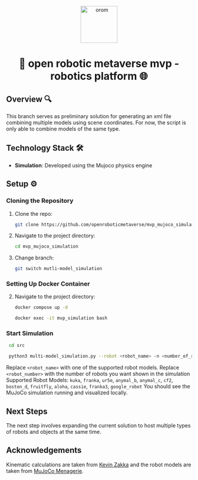 <p align="center">
  <a href="https://www.openroboticmetaverse.org">
    <img alt="orom" src="https://raw.githubusercontent.com/openroboverse/knowledge-base/main/docs/assets/icon.png" width="100" />
  </a>
</p>
<h1 align="center">
  🤖 open robotic metaverse mvp - robotics platform 🌐
</h1>

## Overview 🔍

This branch serves as preliminary solution for generating an xml file combining multiple models using scene coordinates. For now, the script is only able to combine models of the same type.

## Technology Stack 🛠️

- **Simulation**: Developed using the Mujoco physics engine

## Setup ⚙️

### Cloning the Repository

1. Clone the repo:
   ```bash
   git clone https://github.com/openroboticmetaverse/mvp_mujoco_simulation.git
   ```

2. Navigate to the project directory:

   ```bash
   cd mvp_mujoco_simulation
   ```

3. Change branch:

   ```bash
   git switch mutli-model_simulation
   ```

### Setting Up Docker Container

2. Navigate to the project directory:

   ```bash
   docker compose up -d   
   ```
   ```bash
   docker exec -it mvp_simulation bash   
   ```
   
### Start Simulation
   ```bash
    cd src
   ```
   ```bash
    python3 multi-model_simulation.py --robot <robot_name> -n <number_of_robots>
   ```
   Replace `<robot_name>` with one of the supported robot models.
   Replace `<robot_number>` with the number of robots you want shown in the simulation
   Supported Robot Models: `kuka`, `franka`, `ur5e`, `anymal_b`, `anymal_c`, `cf2`, `boston_d`, `fruitfly`, `aloha`, `cassie`, `franka3`, `google_robot`
You should see the MuJoCo simulation running and visualized locally.

## Next Steps

The next step involves expanding the current solution to host multiple types of robots and objects at the same time.

## Acknowledgements

Kinematic calculations are taken from [Kevin Zakka](https://github.com/kevinzakka/mjctrl/) and the robot models are taken from [MuJoCo Menagerie](https://github.com/google-deepmind/mujoco_menagerie).
